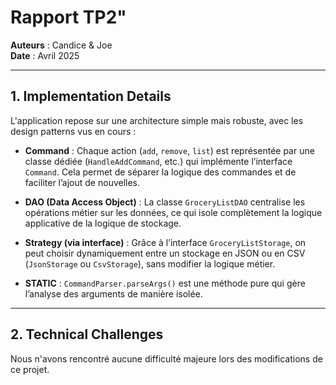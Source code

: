 # Rapport TP2"
**Auteurs** : Candice & Joe  
**Date** : Avril 2025  

---

## 1. Implementation Details

L'application repose sur une architecture simple mais robuste, avec les design patterns vus en cours :

- **Command** : Chaque action (`add`, `remove`, `list`) est représentée par une classe dédiée (`HandleAddCommand`, etc.) qui implémente l’interface `Command`. Cela permet de séparer la logique des commandes et de faciliter l’ajout de nouvelles.

- **DAO (Data Access Object)** : La classe `GroceryListDAO` centralise les opérations métier sur les données, ce qui isole complètement la logique applicative de la logique de stockage.

- **Strategy (via interface)** : Grâce à l’interface `GroceryListStorage`, on peut choisir dynamiquement entre un stockage en JSON ou en CSV (`JsonStorage` ou `CsvStorage`), sans modifier la logique métier.

- **STATIC** : `CommandParser.parseArgs()` est une méthode pure qui gère l’analyse des arguments de manière isolée.

---

## 2. Technical Challenges 

Nous n'avons rencontré aucune difficulté majeure lors des modifications de ce projet.  
